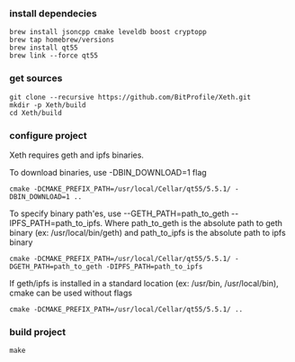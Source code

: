 ### install dependecies

```
brew install jsoncpp cmake leveldb boost cryptopp
brew tap homebrew/versions
brew install qt55
brew link --force qt55

```

### get sources
```
git clone --recursive https://github.com/BitProfile/Xeth.git
mkdir -p Xeth/build
cd Xeth/build
```

### configure project
Xeth requires geth and ipfs binaries. 


To download binaries, use -DBIN_DOWNLOAD=1 flag
```
cmake -DCMAKE_PREFIX_PATH=/usr/local/Cellar/qt55/5.5.1/ -DBIN_DOWNLOAD=1 ..
```


To specify binary path'es, use --GETH_PATH=path_to_geth --IPFS_PATH=path_to_ipfs. Where path_to_geth is the absolute path to geth binary (ex: /usr/local/bin/geth) and path_to_ipfs is the absolute path to ipfs binary 

```
cmake -DCMAKE_PREFIX_PATH=/usr/local/Cellar/qt55/5.5.1/ -DGETH_PATH=path_to_geth -DIPFS_PATH=path_to_ipfs

```


If geth/ipfs is installed in a standard location (ex: /usr/bin, /usr/local/bin), cmake can be used without flags

```
cmake -DCMAKE_PREFIX_PATH=/usr/local/Cellar/qt55/5.5.1/ ..
```



### build project

```
make
```

